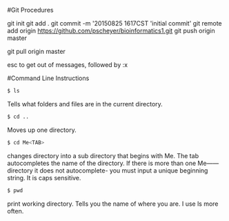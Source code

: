 #Git Procedures

git init
git add .
git commit -m '20150825 1617CST 'initial commit'
git remote add origin https://github.com/pscheyer/bioinformatics1.git
git push origin master


git pull origin master

esc to get out of messages, followed by :x


#Command Line Instructions
```bash
$ ls
```
Tells what folders and files are in the current directory.


```bash
$ cd ..
```
Moves up one directory.

```bash
$ cd Me<TAB>
```
changes directory into a sub directory that begins with Me. The tab autocompletes the name of the directory. If there is more than one Me—— directory it does not autocomplete- you must input a unique beginning string. It is caps sensitive.


```bash
$ pwd
```
print working directory. Tells you the name of where you are. I use ls more often.